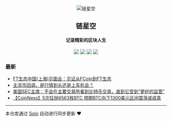 <p align="center"><img alt="链星空" src="https://static.b3log.org/images/brand/solo-32.png"></p><h2 align="center">
链星空
</h2>

<h4 align="center">记录精彩的区块人生</h4>
<p align="center"><a title="链星空" target="_blank" href="https://github.com/icaurs/solo-blog"><img src="https://img.shields.io/github/last-commit/icaurs/solo-blog.svg?style=flat-square&color=FF9900"></a>
<a title="GitHub repo size in bytes" target="_blank" href="https://github.com/icaurs/solo-blog"><img src="https://img.shields.io/github/repo-size/icaurs/solo-blog.svg?style=flat-square"></a>
<a title="Solo Version" target="_blank" href="https://github.com/b3log/solo/releases"><img src="https://img.shields.io/badge/solo-3.6.5-f1e05a.svg?style=flat-square&color=blueviolet"></a>
<a title="Hits" target="_blank" href="https://github.com/b3log/hits"><img src="https://hits.b3log.org/icaurs/solo-blog.svg"></a></p>

### 最新

* [FT生态中国(上海)见面会：见证从FCoin到FT生态](https://btstar.xyz/solo/articles/2019/09/19/1568905321872.html)
* [主流币回调，是行情到头还是上车机会？](https://btstar.xyz/solo/articles/2019/09/19/1568905129190.html)
* [美国SEC主席：不会在主要交易所看到比特币交易，直到它受到“更好的监管”](https://btstar.xyz/solo/articles/2019/09/19/1568904764614.html)
* [【CoinNess】5次狂抛6563枚BTC 预期BTC向下1300美元区间震荡或成真](https://btstar.xyz/solo/articles/2019/09/19/1568904510723.html)



---

本仓库通过 [Solo](https://github.com/b3log/solo) 自动进行同步更新 ❤️ 